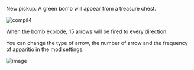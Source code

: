 New pickup. A green bomb will appear from a treasure chest.


![compil4](https://github.com/user-attachments/assets/7d9d5d5a-ef9c-43c4-a07b-185ef2d6f23c)



When the bomb explode, 15 arrows will be fired to every direction.

You can change the type of arrow, the number of arrow and the frequency of apparitio in the mod settings.

![image](https://github.com/user-attachments/assets/0157138d-209b-40b2-82b1-8b8d646b5773)


